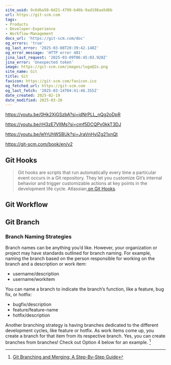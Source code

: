 ```yaml
---
site_uuid: 9c6dba50-6d21-4799-b46b-9ad198aa5d6b
url: https://git-scm.com
tags:
- Products
- Developer-Experience
- Workflow-Management
docs_url: 'https://git-scm.com/doc'
og_errors: 'true'
og_last_error: '2025-03-08T20:39:42.148Z'
og_error_message: 'HTTP error 401'
jina_last_request: '2025-03-09T06:45:03.928Z'
jina_error: 'Unexpected token'
image: https://git-scm.com/images/logo@2x.png
site_name: Git
title: Git
favicon: https://git-scm.com/favicon.ico
og_fetched_url: https://git-scm.com
og_last_fetch: '2025-03-14T04:41:46.355Z'
date_created: 2025-02-19
date_modified: 2025-03-20
---
```


https://youtu.be/0Hk2XjGSzbA?si=idNrPLL_nQg2oDpR

https://youtu.be/rH3zE7VlIMs?si=cmf5DCQPv0kkT3DJ

https://youtu.be/leYrUhWSBUk?si=JraVnHylZg21xnQt

https://git-scm.com/book/en/v2
## Git Hooks

>Git hooks are scripts that run automatically every time a particular event occurs in a Git repository. They let you customize Git’s internal behavior and trigger customizable actions at key points in the development life cycle. Atlassian[ on Git Hooks](https://www.atlassian.com/git/tutorials/git-hooks#:~:text=Git%20hooks%20are%20scripts%20that,in%20the%20development%20life%20cycle.). 

## Git Workflow

## Git Branch

### Branch Naming Strategies

Branch names can be anything you’d like. However, your organization or project may have standards outlined for branch naming. For example, naming the branch based on the person responsible for working on the branch and a description or work item:

- username/description
- username/workitem

You can name a branch to indicate the branch’s function, like a feature, bug fix, or hotfix:

- bugfix/description
- feature/feature-name
- hotfix/description

Another branching strategy is having branches dedicated to the different development cycles, like feature or hotfix. As work items come up, you create a branch for that item from its respective branch. Yes, you can create branches from branches! Check out Option 4 below for an example. [^1]

[^1]: [Git Branching and Merging: A Step-By-Step Guide](https://www.varonis.com/blog/git-branching)
